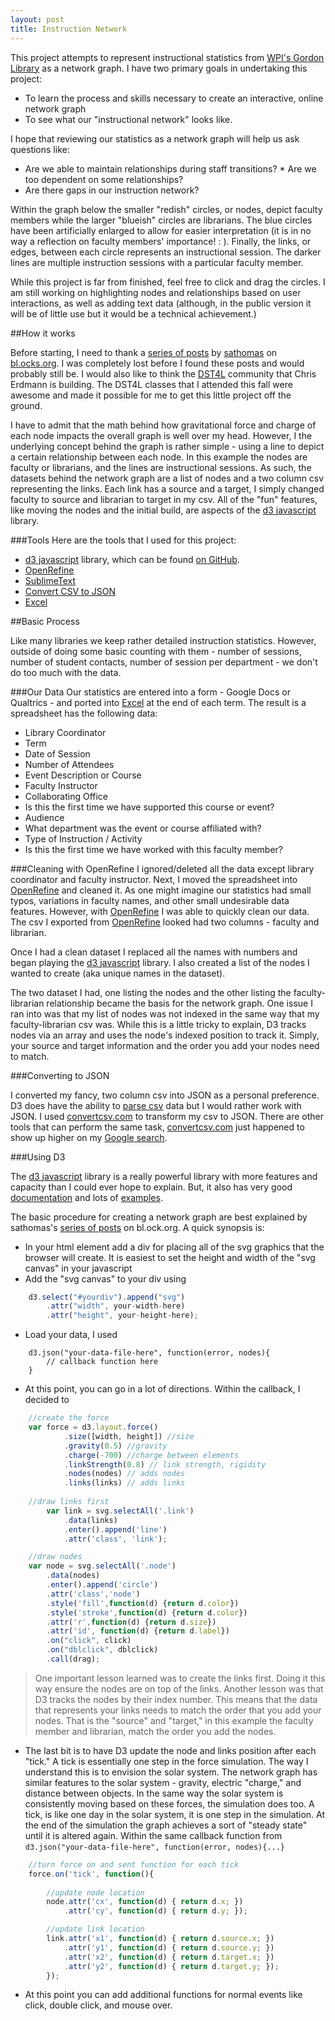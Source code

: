 ```yaml
---
layout: post
title: Instruction Network
---
```

<style>
.link {
    stroke: rgb(25, 25, 25);
    stroke-width: 0.5px;
}
.node {
    fill: #ccc;
    stroke: #fff;
    stroke-width: 5px;
}

.node text {
  pointer-events: none;
  font: 10px sans-serif;
  }
</style>

This project attempts to represent instructional statistics from [WPI's Gordon Library](http://www.wpi.edu/academics/library.html) as a network graph. I have two primary goals in undertaking this project: 

* To learn the process and skills necessary to create an interactive, online network graph  
* To see what our "instructional network" looks like. 

I hope that reviewing our statistics as a network graph will help us ask questions like: 

* Are we able to maintain relationships during staff transitions? * Are we too dependent on some relationships? 
* Are there gaps in our instruction network? 

Within the graph below the smaller "redish" circles, or nodes, depict faculty members while the larger "blueish" circles are librarians. The blue circles have been artificially enlarged to allow for easier interpretation (it is in no way a reflection on faculty members' importance! : ). Finally, the links, or edges, between each circle represents an instructional session. The darker lines are multiple instruction sessions with a particular faculty member. 

While this project is far from finished, feel free to click and drag the circles. I am still working on highlighting nodes and relationships based on user interactions, as well as adding text data (although, in the public version it will be of little use but it would be a technical achievement.)

<div id="svg"></div>

##How it works

Before starting, I need to thank a [series of posts](http://bl.ocks.org/sathomas/11550728) by [sathomas](http://bl.ocks.org/sathomas) on [bl.ocks.org](http://bl.ocks.org). I was completely lost before I found these posts and would probably still be. I would also like to think the [DST4L](http://altbibl.io/dst4l/) community that Chris Erdmann is building. The DST4L classes that I attended this fall were awesome and made it possible for me to get this little project off the ground. 

I have to admit that the math behind how gravitational force and charge of each node impacts the overall graph is well over my head. However, I the underlying concept behind the graph is rather simple - using a line to depict a certain relationship between each node. In this example the nodes are faculty or librarians, and the lines are instructional sessions. As such, the datasets behind the network graph are a list of nodes and a two column csv representing the links. Each link has a source and a target, I simply changed faculty to source and librarian to target in my csv. All of the "fun" features, like moving the nodes and the initial build, are aspects of the [d3 javascript](http://d3js.org/) library.  

###Tools
Here are the tools that I used for this project: 

* [d3 javascript](http://d3js.org/) library, which can be found [on GitHub](https://github.com/mbostock/d3). 
* [OpenRefine](http://openrefine.org/)
* [SublimeText](http://www.sublimetext.com/) 
* [Convert CSV to JSON](http://www.convertcsv.com/csv-to-json.htm)
* [Excel](http://products.office.com/en-us/excel)

##Basic Process 

Like many libraries we keep rather detailed instruction statistics. However, outside of doing some basic counting with them - number of sessions, number of student contacts, number of session per department - we don't do too much with the data. 

###Our Data
Our statistics are entered into a form - Google Docs or Qualtrics - and ported into [Excel](http://products.office.com/en-us/excel) at the end of each term. The result is a spreadsheet has the following data: 

 * Library Coordinator  
 * Term 
 * Date of Session 
 * Number of Attendees 
 * Event Description or Course 
 * Faculty Instructor 
 * Collaborating Office 
 * Is this the first time we have supported this course or event?
 * Audience 
 * What department was the event or course affiliated with?
 * Type of Instruction / Activity 
 * Is this the first time we have worked with this faculty member?

###Cleaning with OpenRefine
I ignored/deleted all the data except library coordinator and faculty instructor. Next, I moved the spreadsheet into [OpenRefine](http://openrefine.org/) and cleaned it. As one might imagine our statistics had small typos, variations in faculty names, and other small undesirable data features. However, with [OpenRefine](http://openrefine.org/) I was able to quickly clean our data. The csv I exported from [OpenRefine](http://openrefine.org/) looked had two columns - faculty and librarian. 	

Once I had a clean dataset I replaced all the names with numbers and began playing the [d3 javascript](http://d3js.org/) library. I also created a list of the nodes I wanted to create (aka unique names in the dataset). 

The two dataset I had, one listing the nodes and the other listing the faculty-librarian relationship became the basis for the network graph. One issue I ran into was that my list of nodes was not indexed in the same way that my faculty-librarian csv was. While this is a little tricky to explain, D3 tracks nodes via an array and uses the node's indexed position to track it. Simply,  your source and target information and the order you add your nodes need to match. 

###Converting to JSON 

I converted my fancy, two column csv into JSON as a personal preference. D3 does have the ability to [parse csv](https://github.com/mbostock/d3/wiki/CSV) data but I would rather work with JSON. I used [convertcsv.com](http://www.convertcsv.com/csv-to-json.htm) to transform my csv to JSON. There are other tools that can perform the same task, [convertcsv.com](http://www.convertcsv.com/csv-to-json.htm) just happened to show up higher on my [Google search](https://www.google.com?q=csv%20to%20json). 

###Using D3

The [d3 javascript](http://d3js.org/) library is a really powerful library with more features and capacity than I could ever hope to explain. But, it also has very good [documentation](https://github.com/mbostock/d3/wiki) and lots of [examples](https://github.com/mbostock/d3/wiki/Gallery). 

The basic procedure for creating a network graph are best explained by sathomas's [series of posts](http://bl.ocks.org/sathomas/11550728) on bl.ock.org. A quick synopsis is: 

* In your html element add a div for placing all of the svg graphics that the browser will create. It is easiest to set the height and width of the "svg canvas" in your javascript 
* Add the "svg canvas" to your div using 

```javascript 
	d3.select("#yourdiv").append("svg")
		.attr("width", your-width-here)
		.attr("height", your-height-here);
```
* Load your data, I used

```javascritpt
	d3.json("your-data-file-here", function(error, nodes){
		// callback function here 
	}
```
* At this point, you can go in a lot of directions. Within the callback, I decided to 

```javascript 
	//create the force 
	var force = d3.layout.force()
	        .size([width, height]) //size
	        .gravity(0.5) //gravity
	        .charge(-700) //charge between elements
	        .linkStrength(0.8) // link strength, rigidity 
	        .nodes(nodes) // adds nodes
	        .links(links) // adds links 
	
	//draw links first
	    var link = svg.selectAll('.link')
			.data(links)
			.enter().append('line')
			.attr('class', 'link');

	//draw nodes 
	var node = svg.selectAll('.node')
		.data(nodes)
		.enter().append('circle')
		.attr('class','node')
		.style('fill',function(d) {return d.color})
		.style('stroke',function(d) {return d.color})
		.attr('r',function(d) {return d.size})
		.attr('id', function(d) {return d.label})
		.on("click", click)
		.on("dblclick", dblclick)
		.call(drag);
```
> One important lesson learned was to create the links first. Doing it this way ensure the nodes are on top of the links.
> Another lesson was that D3 tracks the nodes by their index number. This means that the data that represents your links needs to match the order that you add your nodes. That is the "source" and "target," in this example the faculty member and librarian, match the order you add the nodes.  

* The last bit is to have D3 update the node and links position after each "tick." A tick is essentially one step in the force simulation. The way I understand this is to envision the solar system. The network graph has similar features to the solar system - gravity, electric "charge," and distance between objects. In the same way the solar system is consistently moving based on these forces, the simulation does too. A tick, is like one day in the solar system, it is one step in the simulation. At the end of the simulation the graph achieves a sort of "steady state" until it is altered again. Within the same callback function from `d3.json("your-data-file-here", function(error, nodes){...}`

```javascript 
	//turn force on and sent function for each tick
	force.on('tick', function(){
	
		//update node location
		node.attr('cx', function(d) { return d.x; })
			.attr('cy', function(d) { return d.y; });

		//update link location
		link.attr('x1', function(d) { return d.source.x; })
			.attr('y1', function(d) { return d.source.y; })
			.attr('x2', function(d) { return d.target.x; })
			.attr('y2', function(d) { return d.target.y; });
		});
```

* At this point you can add additional functions for normal events like click, double click, and mouse over. 

<script src="{{ site.baseurl }}/projects/in/d3/d3.min.js"></script>
<script>
//canvas size 
var width = 800,
    height = 500,
    data;

//add svg to dom 
var svg = d3.select("#svg").append("svg")
    .attr("width", width)
    .attr("height", height);

//load node json file
d3.json("node.json", function(error, nodes){
	if(error) return console.warn(error);
	//load edge json file
	d3.json("edge.json", function(error, links){
		if(error) return console.warn(error);

		//links are the json file 
		var force = d3.layout.force()
	        .size([width, height]) //size
	        .gravity(0.5) //gravity
	        .charge(-700) //charge between elements
	        .linkStrength(0.8) // link strength, rigidity 
	        .nodes(nodes) // adds nodes
	        .links(links); // adds links 
	    //set the link distance 
	    force.linkDistance(20);
	    //enable dragging of nodes
	    var drag = force.drag()
    		.on("dragstart", dragstart);
	    //draw links first
	    var link = svg.selectAll('.link')
			.data(links)
			.enter().append('line')
			.attr('class', 'link');
		//draw nodes - issue with x, y 
		var node = svg.selectAll('.node')
			.data(nodes)
			.enter().append('circle')
			.attr('class','node')
			.style('fill',function(d) {return d.color})
			.style('stroke',function(d) {return d.color})
			.attr('r',function(d) {return d.size})
			.attr('id', function(d) {return d.label})
			.on("click", click)
			.on("dblclick", dblclick)
			.call(drag);

		//turn force on and sent function for each tick
		force.on('tick', function(){
			//update node location
		  	node.attr('cx', function(d) { return d.x; })
		       .attr('cy', function(d) { return d.y; });
		    //update link location
		    link.attr('x1', function(d) { return d.source.x; })
		        .attr('y1', function(d) { return d.source.y; })
		        .attr('x2', function(d) { return d.target.x; })
		        .attr('y2', function(d) { return d.target.y; });

		});
		force.start(); 
	});
	
});
//force functions 
function click(d) {
	console.log(d);  
	d3.select(this).append("text")
		.attr("x", 12)
		.attr("dy", ".4em")
		.text(d.label); 
	d3.select(this).append("text")
}
function dblclick(d) {
  d3.select(this).classed("fixed", d.fixed = false);
}
function dragstart(d) {
  d3.select(this).classed("fixed", d.fixed = true);
}
</script>